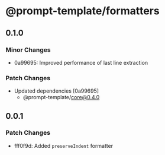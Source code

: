 # @prompt-template/formatters

## 0.1.0

### Minor Changes

- 0a99695: Improved performance of last line extraction

### Patch Changes

- Updated dependencies [0a99695]
  - @prompt-template/core@0.4.0

## 0.0.1

### Patch Changes

- fff0f9d: Added `preserveIndent` formatter
